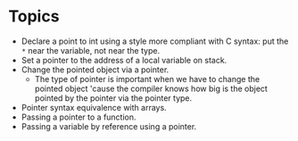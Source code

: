 # Topics

* Declare a point to int using a style more compliant with C syntax: put the `*` near the variable,
not near the type.
* Set a pointer to the address of a local variable on stack.
* Change the pointed object via a pointer.
  * The type of pointer is important when we have to change the pointed object 'cause
the compiler knows how big is the object pointed by the pointer via the pointer type.
* Pointer syntax equivalence with arrays.
* Passing a pointer to a function.
* Passing a variable by reference using a pointer.
